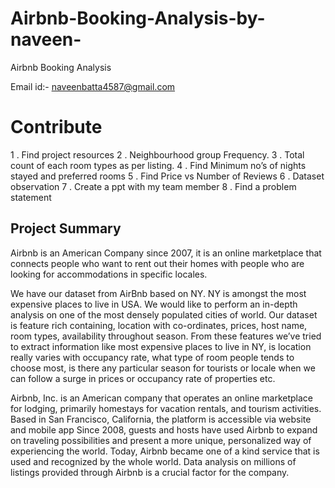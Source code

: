 # Airbnb-Booking-Analysis-by-naveen-
Airbnb Booking Analysis

Email id:- naveenbatta4587@gmail.com

# Contribute 
1 . Find project resources
2 . Neighbourhood group Frequency.
3 . Total count of each room types as per listing.
4 . Find Minimum no’s of nights stayed and preferred rooms
5 . Find Price vs Number of Reviews
6 . Dataset observation
7 . Create a ppt with my team member
8 . Find a problem statement


## Project Summary

Airbnb is an American Company since 2007, it is an online marketplace that connects people who want to rent out their homes with people who are looking for accommodations in specific locales.

We have our dataset from AirBnb based on NY. NY is amongst the most expensive places to live in USA. We would like to perform an in-depth analysis on one of the most densely populated cities of world. Our dataset is feature rich containing, location with co-ordinates, prices, host name, room types, availability throughout season. From these features we’ve tried to extract information like most expensive places to live in NY, is location really varies with occupancy rate, what type of room people tends to choose most, is there any particular season for tourists or locale when we can follow a surge in prices or occupancy rate of properties etc.

Airbnb, Inc. is an American company that operates an online marketplace for lodging, primarily homestays for vacation rentals, and tourism activities. Based in San Francisco, California, the platform is accessible via website and mobile app Since 2008, guests and hosts have used Airbnb to expand on traveling possibilities and present a more unique, personalized way of experiencing the world. Today, Airbnb became one of a kind service that is used and recognized by the whole world. Data analysis on millions of listings provided through Airbnb is a crucial factor for the company.
